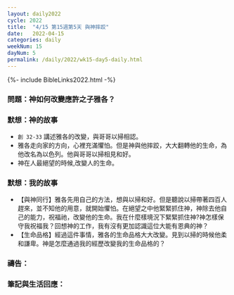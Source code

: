 ```yaml
---
layout: daily2022
cycle: 2022
title:  "4/15 第15週第5天 與神摔跤"
date:   2022-04-15
categories: daily
weekNum: 15
dayNum: 5
permalink: /daily/2022/wk15-day5-daily.html
---
```


{%- include BibleLinks2022.html -%}

### 問題：神如何改變應許之子雅各？

### 默想：神的故事
+ `創 32-33` 講述雅各的改變，與哥哥以掃相認。
+ 雅各走向家的方向，心裡充滿懼怕。但是神與他摔跤，大大翻轉他的生命，為他改名為以色列。他與哥哥以掃相見和好。
+ 神在人最絕望的時候,改變人的生命。

### 默想：我的故事
+ 【與神同行】雅各先用自己的方法，想與以掃和好。但是聽說以掃帶著四百人趕來，並不知他的用意，就開始懼怕。在絕望之中他緊緊抓住神，神除去他自己的能力，祝福祂，改變他的生命。我在什麼樣境況下緊緊抓住神?神怎樣保守我祝福我？回想神的工作，我有沒有更加認識這位大能有恩典的神？
+ 【生命品格】經過這件事情，雅各的生命品格大大改變。見到以掃的時候他柔和謙卑。神是怎麼通過我的經歷改變我的生命品格的？

### 禱告：

### 筆記與生活回應：

